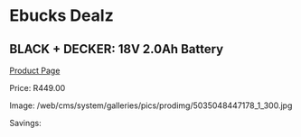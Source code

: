 
# Ebucks Dealz
## BLACK + DECKER: 18V 2.0Ah Battery
[Product Page](https://www.ebucks.com/web/shop/productSelected.do?prodId=381614185&catId=370101825)

Price: R449.00

Image: /web/cms/system/galleries/pics/prodimg/5035048447178_1_300.jpg

Savings: 


	